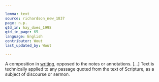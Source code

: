 ```yaml
---

lemma: text
source: richardson_new_1837
page: n.p.
qtd_in: hay_does_1998
qtd_in_page: 65
language: English
contributor: Wout
last_updated_by: Wout

---
```


A composition in [writing](writingAct.html), opposed to the notes or annotations. […] Text is technically applied to any passage quoted from the text of Scripture, as a subject of discourse or sermon.
